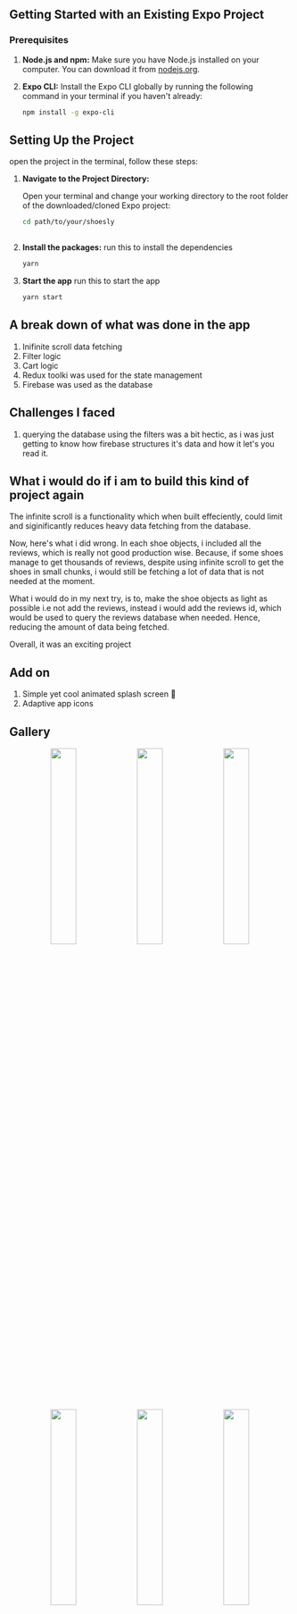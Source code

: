 ## Getting Started with an Existing Expo Project

### Prerequisites

1. **Node.js and npm:** Make sure you have Node.js installed on your computer. You can download it from [nodejs.org](https://nodejs.org/).

2. **Expo CLI:** Install the Expo CLI globally by running the following command in your terminal if you haven't already:

   ```bash
   npm install -g expo-cli


## Setting Up the Project

open the project in the terminal, follow these steps:

1. **Navigate to the Project Directory:**

   Open your terminal and change your working directory to the root folder of the downloaded/cloned Expo project:

   ```bash
   cd path/to/your/shoesly
  
2. **Install the packages:**
    run this to install the dependencies

    ```bash
   yarn

3. **Start the app**
    run this to start the app

    ```bash
   yarn start


## A break down of what was done in the app
1. Inifinite scroll data fetching
2. Filter logic
3. Cart logic
4. Redux toolki was used for the state management
5. Firebase was used as the database

## Challenges I faced
1. querying the database using the filters was a bit hectic, as i was just getting to know how firebase structures it's data and how it let's you read it.

## What i would do if i am to build this kind of project again
The infinite scroll is a functionality which when built effeciently, could limit and siginificantly reduces heavy data fetching from the database.

Now, here's what i did wrong. In each shoe objects, i included all the reviews, which is really not good production wise. Because, if some shoes manage to get thousands of reviews, despite using infinite scroll to get the shoes in small chunks, i would still be fetching a lot of data that is not needed at the moment.

What i would do in my next try, is to, make the shoe objects as light as possible i.e not add the reviews, instead i would add the reviews id, which would be used to query the reviews database when needed. Hence, reducing the amount of data being fetched.

Overall, it was an exciting project

## Add on
1. Simple yet cool animated splash screen 🙂
2. Adaptive app icons
   
## Gallery
<p align="center">
    <img src="./assets/images/showcase1.png" alt="" style="width: 30%;" />
    <img src="./assets/images/showcase2.png" alt="" style="width: 30%;" />
    <img src="./assets/images/showcase3.png" alt="" style="width: 30%;" />
</p>

<p align="center">
    <img src="./assets/images/showcase4.png" alt="" style="width: 30%;" />
    <img src="./assets/images/showcase5.png" alt="" style="width: 30%;" />
    <img src="./assets/images/showcase6.png" alt="" style="width: 30%;" />
</p>


